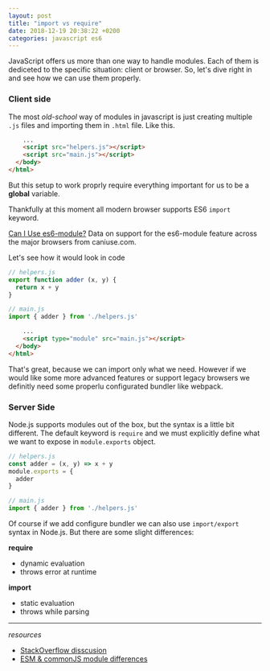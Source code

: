```yaml
---
layout: post
title: "import vs require"
date: 2018-12-19 20:38:22 +0200
categories: javascript es6
---
```


JavaScript offers us more than one way to handle modules. Each of them is dediceted to the specific situation: client or browser. So, let's dive right in and see how we can use them properly.

### Client side

The most *old-school* way of modules in javascript is just creating multiple ```.js``` files and importing them in ```.html``` file. Like this.

```html
    ...
    <script src="helpers.js"></script>
    <script src="main.js"></script>
  </body>
</html>
```

But this setup to work proprly require everything important for us to be a **global** variable.

Thankfully at this moment all modern browser supports ES6 ```import``` keyword.
<script src="https://cdn.jsdelivr.net/gh/ireade/caniuse-embed/caniuse-embed.min.js"></script>
<p class="ciu_embed" data-feature="es6-module" data-periods="future_1,current,past_1,past_2" data-accessible-colours="false">
<a href="http://caniuse.com/#feat=es6-module">Can I Use es6-module?</a> Data on support for the es6-module feature across the major browsers from caniuse.com.
</p>

Let's see how it would look in code

```javascript
// helpers.js
export function adder (x, y) {
  return x + y
}

// main.js
import { adder } from './helpers.js'
```
```html
    ...
    <script type="module" src="main.js"></script>
  </body>
</html>
```

That's great, because we can import only what we need. However if we would like some more advanced features or support legacy browsers we definitly need some properlu configurated bundler like webpack.

### Server Side

Node.js supports modules out of the box, but the syntax is a little bit different. The default keyword is ```require``` and we must explicitly define what we want to expose in ```module.exports``` object.

```javascript
// helpers.js
const adder = (x, y) => x + y
module.exports = {
  adder
}

// main.js
import { adder } from './helpers.js'

```

Of course if we add configure bundler we can also use ```import/export``` syntax in Node.js. But there are some slight differences:

**require**
* dynamic evaluation
* throws error at runtime

**import**
* static evaluation
* throws while parsing



---
*resources*
* [StackOverflow disscusion](https://stackoverflow.com/questions/31354559/using-node-js-require-vs-es6-import-export)
* [ESM & commonJS module differences](http://voidcanvas.com/import-vs-require/)







